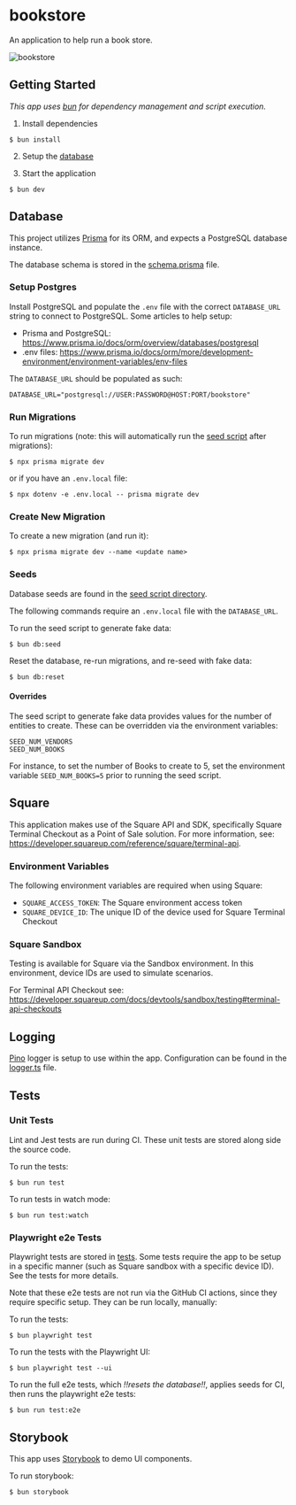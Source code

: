 # bookstore

An application to help run a book store.

![bookstore](https://github.com/dylants/bookstore/assets/1596740/29a06c8f-f8ba-43d1-9101-840be931ef23)

## Getting Started

_This app uses [bun](https://bun.sh/) for dependency management and script execution._

1. Install dependencies

```
$ bun install
```

2. Setup the [database](#database)

3. Start the application

```
$ bun dev
```

## Database

This project utilizes [Prisma](https://www.prisma.io/) for its ORM, and expects a PostgreSQL database instance.

The database schema is stored in the [schema.prisma](prisma/schema.prisma) file.

### Setup Postgres

Install PostgreSQL and populate the `.env` file with the correct `DATABASE_URL` string to connect to PostgreSQL. Some articles to help setup:

- Prisma and PostgreSQL: https://www.prisma.io/docs/orm/overview/databases/postgresql
- .env files: https://www.prisma.io/docs/orm/more/development-environment/environment-variables/env-files

The `DATABASE_URL` should be populated as such:

```
DATABASE_URL="postgresql://USER:PASSWORD@HOST:PORT/bookstore"
```

### Run Migrations

To run migrations (note: this will automatically run the [seed script](#seeds) after migrations):

```
$ npx prisma migrate dev
```

or if you have an `.env.local` file:

```
$ npx dotenv -e .env.local -- prisma migrate dev
```

### Create New Migration

To create a new migration (and run it):

```
$ npx prisma migrate dev --name <update name>
```

### Seeds

Database seeds are found in the [seed script directory](prisma/seed/).

The following commands require an `.env.local` file with the `DATABASE_URL`.

To run the seed script to generate fake data:

```
$ bun db:seed
```

Reset the database, re-run migrations, and re-seed with fake data:

```
$ bun db:reset
```

#### Overrides

The seed script to generate fake data provides values for the number of entities to create. These can be overridden via the environment variables:

```
SEED_NUM_VENDORS
SEED_NUM_BOOKS
```

For instance, to set the number of Books to create to 5, set the environment variable `SEED_NUM_BOOKS=5` prior to running the seed script.

## Square

This application makes use of the Square API and SDK, specifically Square Terminal Checkout as a Point of Sale solution. For more information, see: https://developer.squareup.com/reference/square/terminal-api.

### Environment Variables

The following environment variables are required when using Square:

- `SQUARE_ACCESS_TOKEN`: The Square environment access token
- `SQUARE_DEVICE_ID`: The unique ID of the device used for Square Terminal Checkout

### Square Sandbox

Testing is available for Square via the Sandbox environment. In this environment, device IDs are used to simulate scenarios.

For Terminal API Checkout see:
https://developer.squareup.com/docs/devtools/sandbox/testing#terminal-api-checkouts

## Logging

[Pino](https://github.com/pinojs/pino) logger is setup to use within the app. Configuration can be found in the [logger.ts](src/lib/logger.ts) file.

## Tests

### Unit Tests

Lint and Jest tests are run during CI. These unit tests are stored along side the source code.

To run the tests:

```
$ bun run test
```

To run tests in watch mode:

```
$ bun run test:watch
```

### Playwright e2e Tests

Playwright tests are stored in [tests](tests/). Some tests require the app to be setup in a specific manner (such as Square sandbox with a specific device ID). See the tests for more details.

Note that these e2e tests are not run via the GitHub CI actions, since they require specific setup. They can be run locally, manually:

To run the tests:

```
$ bun playwright test
```

To run the tests with the Playwright UI:

```
$ bun playwright test --ui
```

To run the full e2e tests, which _!!resets the database!!_, applies seeds for CI, then runs the playwright e2e tests:

```
$ bun run test:e2e
```

## Storybook

This app uses [Storybook](https://storybook.js.org/) to demo UI components.

To run storybook:

```
$ bun storybook
```

